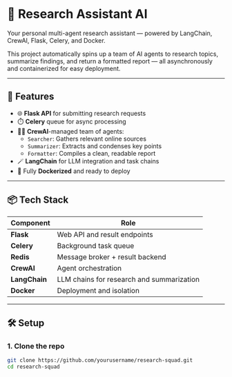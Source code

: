 # 🧠 Research Assistant AI

Your personal multi-agent research assistant — powered by LangChain, CrewAI, Flask, Celery, and Docker.

This project automatically spins up a team of AI agents to research topics, summarize findings, and return a formatted report — all asynchronously and containerized for easy deployment.

---

## 🚀 Features

- 🌐 **Flask API** for submitting research requests
- ⏱️ **Celery** queue for async processing
- 🧑‍💼 **CrewAI**-managed team of agents:
  - `Searcher`: Gathers relevant online sources
  - `Summarizer`: Extracts and condenses key points
  - `Formatter`: Compiles a clean, readable report
- 🪄 **LangChain** for LLM integration and task chains
- 🐳 Fully **Dockerized** and ready to deploy

---

## 📦 Tech Stack

| Component | Role |
|----------|------|
| **Flask** | Web API and result endpoints |
| **Celery** | Background task queue |
| **Redis** | Message broker + result backend |
| **CrewAI** | Agent orchestration |
| **LangChain** | LLM chains for research and summarization |
| **Docker** | Deployment and isolation |

---

## 🛠️ Setup

### 1. Clone the repo
```bash
git clone https://github.com/yourusername/research-squad.git
cd research-squad
